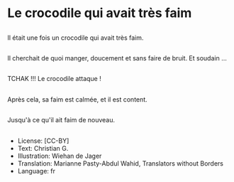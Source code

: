 # Le crocodile qui avait très faim

##
Il était une fois un crocodile qui avait très faim.

##
Il cherchait de quoi manger, doucement et sans faire de bruit. Et soudain ...

##
TCHAK !!! Le crocodile attaque !

##
Après cela, sa faim est calmée, et il est content.

##
Jusqu'à ce qu'il ait faim de nouveau.

##
* License: [CC-BY]
* Text: Christian G.
* Illustration: Wiehan de Jager
* Translation: Marianne Pasty-Abdul Wahid, Translators without Borders
* Language: fr
